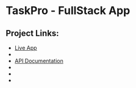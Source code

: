 <h1>TaskPro - FullStack App</h1>

<h2>Project Links:</h2>
<ul>
  <li>
    <a href="https://taskpro-beryl.vercel.app" target="_blank">Live App</a>
  <li/>
  <li>
    <a href="https://taskpro-server-delta.vercel.app/api-docs/" target="_blank">API Documentation</a>
  <li/>
  <li><li/>
</ul>







